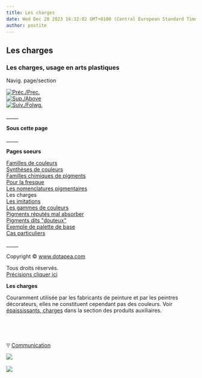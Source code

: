 ```yaml
---
title: Les charges
date: Wed Dec 20 2023 16:32:02 GMT+0100 (Central European Standard Time)
author: postite
---
```


## Les charges
### Les charges, usage en arts plastiques
 Navig. page/section

[![Préc./Prec.](_derived/back_cmp_themenoir010_back.gif)](nomenclaturepig.html)  
[![Sup./Above](_derived/up_cmp_themenoir010_up.gif)](pigments.html)  
[![Suiv./Folwg.](_derived/next_cmp_themenoir010_next.gif)](imitations.html)

\_\_\_\_\_

**Sous cette page**

\_\_\_\_\_

**Pages soeurs**

[Familles de couleurs](famillesdecouleurs.html)  
[Synthèses de couleurs](synthesedecouleurs.html)  
[Familles chimiques de pigments](famillesdecolorants.html)  
[Pour la fresque](pourlafresque.html)  
[Les nomenclatures pigmentaires](nomenclaturepig.html)  
Les charges  
[Les imitations](imitations.html)  
[Les gammes de couleurs](gammes.html)  
[Pigments réputés mal absorber](mauvaiseabsorp.html)  
[Pigments dits "douteux"](pigmentsdouteux.html)  
[Exemple de palette de base](paletteexemplede.html)  
[Cas particuliers](casparticcouleurs.html)

\_\_\_\_\_

Copyright © www.dotapea.com

Tous droits réservés.  
[Précisions cliquer ici](droitscopie.html)

**Les charges**

Couramment utilisée par les fabricants de peinture et par les peintres décorateurs, elles ne constituent cependant pas des couleurs. Voir [épaississants, charges](epaissiempatcharg.html) dans la section des produits auxiliaires.



 

 ![](images/transparent122x1.gif)

![](images/flechebas.gif) [Communication](http://www.artrealite.com/annonceurs.htm) 

[![](https://cbonvin.fr/sites/regie.artrealite.com/visuels/campagne1.png)](index-2.html#20131014)

![](https://cbonvin.fr/sites/regie.artrealite.com/visuels/campagne2.png)